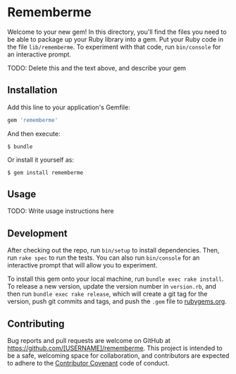 # Rememberme

Welcome to your new gem! In this directory, you'll find the files you need to be able to package up your Ruby library into a gem. Put your Ruby code in the file `lib/rememberme`. To experiment with that code, run `bin/console` for an interactive prompt.

TODO: Delete this and the text above, and describe your gem

## Installation

Add this line to your application's Gemfile:

```ruby
gem 'rememberme'
```

And then execute:

    $ bundle

Or install it yourself as:

    $ gem install rememberme

## Usage

TODO: Write usage instructions here

## Development

After checking out the repo, run `bin/setup` to install dependencies. Then, run `rake spec` to run the tests. You can also run `bin/console` for an interactive prompt that will allow you to experiment.

To install this gem onto your local machine, run `bundle exec rake install`. To release a new version, update the version number in `version.rb`, and then run `bundle exec rake release`, which will create a git tag for the version, push git commits and tags, and push the `.gem` file to [rubygems.org](https://rubygems.org).

## Contributing

Bug reports and pull requests are welcome on GitHub at https://github.com/[USERNAME]/rememberme. This project is intended to be a safe, welcoming space for collaboration, and contributors are expected to adhere to the [Contributor Covenant](http://contributor-covenant.org) code of conduct.

